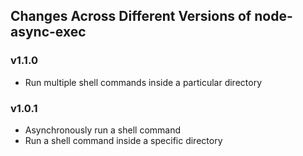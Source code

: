 ## Changes Across Different Versions of node-async-exec

### v1.1.0

- Run multiple shell commands inside a particular directory
### v1.0.1

- Asynchronously run a shell command
- Run a shell command inside a specific directory
